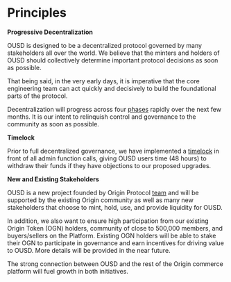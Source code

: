 # Principles

**Progressive Decentralization**

OUSD is designed to be a decentralized protocol governed by many stakeholders all over the world. We believe that the minters and holders of OUSD should collectively determine important protocol decisions as soon as possible. 

That being said, in the very early days, it is imperative that the core engineering team can act quickly and decisively to build the foundational parts of the protocol.

Decentralization will progress across four [phases](phases.md) rapidly over the next few months. It is our intent to relinquish control and governance to the community as soon as possible.

**Timelock**

Prior to full decentralized governance, we have implemented a [timelock](../architecture/timelock.md) in front of all admin function calls, giving OUSD users time \(48 hours\) to withdraw their funds if they have objections to our proposed upgrades.

**New and Existing Stakeholders**

OUSD is a new project founded by Origin Protocol [team](www.originprotocol.com/team) and will be supported by the existing Origin community as well as many new stakeholders that choose to mint, hold, use, and provide liquidity for OUSD. 

In addition, we also want to ensure high participation from our existing Origin Token \(OGN\) holders, community of close to 500,000 members, and buyers/sellers on the Platform. Existing OGN holders will be able to stake their OGN to participate in governance and earn incentives for driving value to OUSD. More details will be provided in the near future.

The strong connection between OUSD and the rest of the Origin commerce platform will fuel growth in both initiatives.



